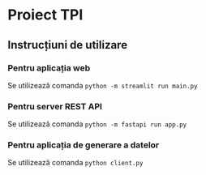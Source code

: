 # Proiect TPI

## Instrucțiuni de utilizare
### Pentru aplicația web
Se utilizează comanda `python -m streamlit run main.py`

### Pentru server REST API
Se utilizează comanda `python -m fastapi run app.py`

### Pentru aplicația de generare a datelor
Se utilizează comanda `python client.py`
